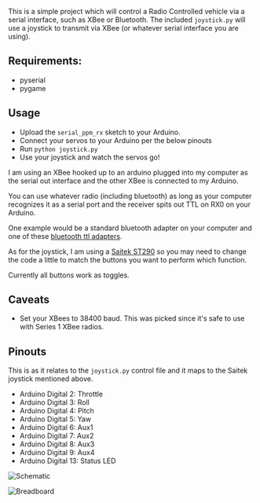 This is a simple project which will control a Radio Controlled vehicle via a serial interface, such as XBee or Bluetooth. The included `joystick.py` will use a joystick to transmit via XBee (or whatever serial interface you are using).

## Requirements:

* pyserial
* pygame

## Usage

* Upload the `serial_ppm_rx` sketch to your Arduino.
* Connect your servos to your Arduino per the below pinouts
* Run `python joystick.py`
* Use your joystick and watch the servos go!

I am using an XBee hooked up to an arduino plugged into my computer as the serial out interface and the other XBee is connected to my Arduino.

You can use whatever radio (including bluetooth) as long as your computer recognizes it as a serial port and the receiver spits out TTL on RX0 on your Arduino.

One example would be a standard bluetooth adapter on your computer and one of these [bluetooth ttl adapters](http://www.amazon.com/gp/product/B006T0Q8AQ/ref=as_li_ss_tl?ie=UTF8&tag=appdelinc-20&linkCode=as2&camp=1789&creative=390957&creativeASIN=B006T0Q8AQ).

As for the joystick, I am using a [Saitek ST290](http://www.amazon.com/gp/product/B0000AW9RE/ref=as_li_ss_tl?ie=UTF8&tag=appdelinc-20&linkCode=as2&camp=1789&creative=390957&creativeASIN=B0000AW9RE)
so you may need to change the code a little to match the buttons you want to perform which function.

Currently all buttons work as toggles.


## Caveats

* Set your XBees to 38400 baud. This was picked since it's safe to use with Series 1 XBee radios.


## Pinouts

This is as it relates to the `joystick.py` control file and it maps to the Saitek joystick mentioned above.

* Arduino Digital 2: Throttle
* Arduino Digital 3: Roll
* Arduino Digital 4: Pitch
* Arduino Digital 5: Yaw
* Arduino Digital 6: Aux1
* Arduino Digital 7: Aux2
* Arduino Digital 8: Aux3
* Arduino Digital 9: Aux4
* Arduino Digital 13: Status LED

![Schematic](https://github.com/mattwilliamson/Arduino-RC-Receiver/raw/master/serial_ppm_rx_bb.png)

![Breadboard](http://dl.dropbox.com/u/14573179/Github/Images/serial_ppm/serial_ppm.jpg)
